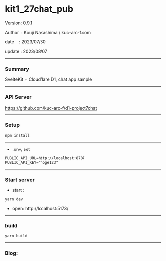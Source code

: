 ﻿# kit1_27chat_pub

 Version: 0.9.1

 Author  : Kouji Nakashima / kuc-arc-f.com

 date    : 2023/07/30

 update  : 2023/08/07
 
***
### Summary

SvelteKit + Cloudflare D1, chat app sample

***
### API Server

https://github.com/kuc-arc-f/d1-project7chat

***
### Setup

```
npm install
```
***
* .env, set

```
PUBLIC_API_URL=http://localhost:8787
PUBLIC_API_KEY="hoge123"
```

***
### Start server
* start :

```
yarn dev
```

* open: http://localhost:5173/

***
### build

```
yarn build
```

***
### Blog:

